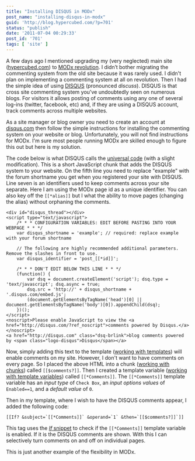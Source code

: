 ```yaml
---
title: "Installing DISQUS in MODx"
post_name: "installing-disqus-in-modx"
guid: 'http://blog.hypercubed.com/?p=701'
status: "publish"
date: '2011-07-04 00:29:33'
post_id: '701'
tags: [ 'site' ]
---
```

A few days ago I mentioned upgrading my (very neglected) main site (<a href="http://hypercubed.com">hypercubed.com</a>) to <a href="http://modx.com/">MODx revolution</a>.  I didn’t bother migrating the commenting system from the old site because it was rarely used.  I didn't plan on implementing a commenting system at all on revolution.  Then I had the simple idea of using <a href="http://disqus.com/">DISQUS</a> (pronounced <em>discuss</em>).  DISQUS is that cross site commenting system you've undoubtedly seen on numerous blogs.  For visitors it allows posting of comments using any one of several log-ins (twitter, facebook, etc) and, if they are using a DISQUS account, track comments across multiple websites.

As a site manager or blog owner you need to create an account at <a href="http://disqus.com/">disqus.com</a> then follow the simple instructions for installing the commenting system on your website or blog.  Unfortunately, you will not find instructions for MODx.  I'm sure most people running MODx are skilled enough to figure this out but here is my solution.

The code below is what DISQUS calls the <a href="http://docs.disqus.com/developers/universal/">universal code</a> (with a slight modification).  This is a short JavaScript chunk that adds the DISQUS system to your website.  On the fifth line you need to replace "example" with the forum shortname you get when you registered your site with DISQUS.  Line seven is an identifiers used to keep comments across your site separate.  Here I am using the MODx page id as a unique identifier.  You can also key off the <code>[[*alias]]</code> but I what the ability to move pages (changing the alias) without orphaning the comments.

```
<div id="disqus_thread"></div>
<script type="text/javascript">
    /* * * CONFIGURATION VARIABLES: EDIT BEFORE PASTING INTO YOUR WEBPAGE * * */
    var disqus_shortname = 'example'; // required: replace example with your forum shortname

    // The following are highly recommended additional parameters. Remove the slashes in front to use.
    var disqus_identifier = 'post_[[*id]]';

    /* * * DON'T EDIT BELOW THIS LINE * * */
    (function() {
        var dsq = document.createElement('script'); dsq.type = 'text/javascript'; dsq.async = true;
        dsq.src = 'http://' + disqus_shortname + '.disqus.com/embed.js';
        (document.getElementsByTagName('head')[0] || document.getElementsByTagName('body')[0]).appendChild(dsq);
    })();
</script>
<noscript>Please enable JavaScript to view the <a href="http://disqus.com/?ref_noscript">comments powered by Disqus.</a></noscript>
<a href="http://disqus.com" class="dsq-brlink">blog comments powered by <span class="logo-disqus">Disqus</span></a>
```

Now, simply adding this text to the template (<a href="http://codingpad.maryspad.com/2011/01/23/modx-revolution-for-complete-beginners-part-4-working-with-templates/">working with templates</a>) will enable comments on my site.  However, I don't want to have comments on every page.  So I placed the above HTML into a chunk (<a href="http://codingpad.maryspad.com/2011/01/30/modx-revolution-for-complete-beginners-part-5-working-with-chunks/">working with chunks</a>) called <code>[[$comments?]]</code>.  Then I created a template variable (<a href="http://codingpad.maryspad.com/2011/02/07/modx-revolution-for-complete-beginners-part-6-working-with-template-variables/">working with template variables</a>) called `[[*Comments]]`.  The `[[*Comments]]` template variable has an <em>input type</em> of <code>Check Box</code>, an <em>input options values</em> of <code>Enabled==1</code>, and a <em>default value</em> of <code>0</code>.

Then in my template, where I wish to have the DISQUS comments appear, I added the following code:

```[[If? &subject=`[[*Comments]]` &operand=`1` &then=`[[$comments?]]`]]```

This tag uses the <a href="http://rtfm.modx.com/display/ADDON/If"><em>If</em> snippet</a> to check if the <code>[[*Comments]]</code> template variable is enabled.  If it is the DISQUS comments are shown.  With this I can selectively turn comments on and off on individual pages.  

This is just another example of the flexibility in MODx.

